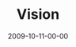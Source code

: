 ---
layout: message
category: message
series: "The Garden"
title: "Vision"
date: 2009-10-11-00-00
message_id: 585
audio: "http://s3.amazonaws.com/crossroads-media/message/audio/Garden1.mp3"
audio-duration: "37:32"
program: "http://s3.amazonaws.com/crossroads-media/documents/1010_11Program.pdf"
description: "Brian Tome discusses why we need to have a vision for our growth."
video: "http://s3.amazonaws.com/crossroads-media/message/video/Garden1.mp4"
video-duration: "37:32"
video-image: "http://s3.amazonaws.com/crossroads-media/images/Garden1-still.jpg"
notes-description: ""
notes: "http://s3.amazonaws.com/crossroads-media/documents/SN_10_10-11_09.pdf"
notes-title: "Vision (Study Notes)"
explicit: false
---